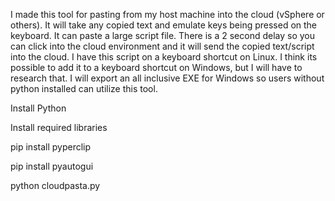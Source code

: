 I made this tool for pasting from my host machine into the cloud (vSphere or others).  It will take any copied text and emulate keys being pressed on the keyboard. It can paste a large script file.    There is a 2 second delay so you can click into the cloud environment and it will send the copied text/script into the cloud. I have this script on a keyboard shortcut on Linux.  I think its possible to add it to a keyboard shortcut on Windows, but I will have to research that. I will export an all inclusive EXE for Windows so users without python installed can utilize this tool.

Install Python

Install required libraries

pip install pyperclip

pip install pyautogui

python cloudpasta.py

